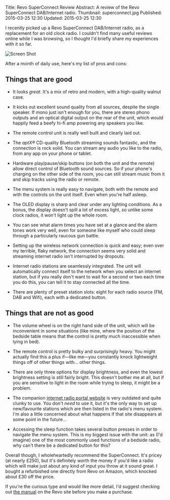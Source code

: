 Title: Revo SuperConnect Review
Abstract: A review of the Revo SuperConnect DAB/Internet radio.
Thumbnail: superconnect.jpg
Published: 2015-03-25 12:30
Updated: 2015-03-25 12:30

I recently picked up a Revo SuperConnect DAB/Internet radio, as a replacement for an old clock radio. I couldn't find many useful reviews online while I was browsing, so I thought I'd briefly share my experiences with it so far.

![Screen Shot](${cdn2}/img/post/superconnect.jpg "Revo SuperConnect")

After a month of daily use, here's my list of pros and cons:

## Things that are good

* It looks *great*. It's a mix of retro and modern, with a high-quality walnut case.

* It kicks out excellent sound quality from all sources, despite the single speaker. If mono just isn't enough for you, there are stereo phono outputs and an optical digital output on the rear of the unit, which would happily feed a beefy hi-fi amp powering any speakers you like.

* The remote control unit is really well built and clearly laid out.

* The *aptX®* CD-quality Bluetooth streaming sounds fantastic, and the connection is rock solid. You can stream any audio you like to the radio, from any app on your phone or tablet.

* Hardware play/pause/skip buttons (on both the unit and the remote) allow direct control of Bluetooth sound sources. So if your phone's charging on the other side of the room, you can still stream music from it and skip tracks using the radio or remote.

* The menu system is really easy to navigate, both with the remote and with the controls on the unit itself. Even when you're half asleep.

* The OLED display is sharp and clear under any lighting conditions. As a bonus, the display doesn't spill a lot of excess light, so unlike some clock radios, it won't light up the whole room.

* You can see what alarm times you have set at a glance and the alarm tones work very well, even for someone like myself who could sleep through a particularly raucous gun battle.

* Setting up the wireless network connection is quick and easy; even over my terrible, flaky network, the connection seems very solid and streaming internet radio isn't interrupted by dropouts.

* Internet radio stations are seamlessly integrated. The unit will automatically connect itself to the network when you select an internet station, but if you really don't want to wait for a second or two each time you do this, you can tell it to stay connected all the time.

* There are plenty of preset station slots: eight for each radio source (FM, DAB and Wifi), each with a dedicated button.

## Things that are not as good

* The volume wheel is on the right hand side of the unit, which will be inconvenient in some situations (like mine, where the position of the bedside table means that the control is pretty much inaccessible when lying in bed).

* The remote control is pretty bulky and surprisingly heavy. You might actually find this a plus if—like me—you constantly knock lightweight things off of other things with… other things.

* There are only three options for display brightness, and even the lowest brightness setting is still fairly bright. This doesn't bother me at all, but if you are sensitive to light in the room while trying to sleep, it might be a problem.

* The companion [internet radio portal website](http://www.wifiradio-frontier.com/) is very outdated and quite clunky to use. You don't *need* to use it, but it's the only way to set up new/favourite stations which are then listed in the radio's menu system. I'm also a little concerned about what happens if that site disappears at some point in the future...

* Accessing the sleep function takes several button presses in order to navigate the menu system. This is my biggest issue with the unit: as (I'd imagine) one of the most commonly used functions of a bedside radio, why can't there be a dedicated button for this?

Overall though, I wholeheartedly recommend the SuperConnect. It's pricey (at nearly £250), but it's definitely worth the money if you'd like a radio which will make just about any kind of input you throw at it sound great. I bought a refurbished one directly from Revo on Amazon, which knocked about £30 off the price. 

If you're the curious type and would like more detail, I'd suggest checking out [the manual](http://revo.co.uk/assets/2012/11/SuperConnect_Manual_Web_EN.pdf "External Link: Revo SuperConnect Manual") on the Revo site before you make a purchase.
